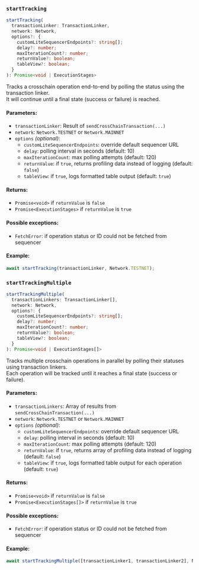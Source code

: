 ### `startTracking`

```ts
startTracking(
  transactionLinker: TransactionLinker,
  network: Network,
  options?: {
    customLiteSequencerEndpoints?: string[];
    delay?: number;
    maxIterationCount?: number;
    returnValue?: boolean;
    tableView?: boolean;
  }
): Promise<void | ExecutionStages>
```

Tracks a crosschain operation end-to-end by polling the status using the transaction linker.  
It will continue until a final state (success or failure) is reached.

#### Parameters:
- `transactionLinker`: Result of `sendCrossChainTransaction(...)`
- `network`: `Network.TESTNET` or `Network.MAINNET`
- `options` *(optional)*:
  - `customLiteSequencerEndpoints`: override default sequencer URL
  - `delay`: polling interval in seconds (default: 10)
  - `maxIterationCount`: max polling attempts (default: 120)
  - `returnValue`: if `true`, returns profiling data instead of logging (default: `false`)
  - `tableView`: if `true`, logs formatted table output (default: `true`)

#### Returns:
- `Promise<void>` if `returnValue` is `false`
- `Promise<ExecutionStages>` if `returnValue` is `true`

#### Possible exceptions:
- `FetchError`: if operation status or ID could not be fetched from sequencer

#### Example:
```ts
await startTracking(transactionLinker, Network.TESTNET);
```

### `startTrackingMultiple`

```ts
startTrackingMultiple(
  transactionLinkers: TransactionLinker[],
  network: Network,
  options?: {
    customLiteSequencerEndpoints?: string[];
    delay?: number;
    maxIterationCount?: number;
    returnValue?: boolean;
    tableView?: boolean;
  }
): Promise<void | ExecutionStages[]>
```

Tracks multiple crosschain operations in parallel by polling their statuses using transaction linkers.  
Each operation will be tracked until it reaches a final state (success or failure).

#### Parameters:
- `transactionLinkers`: Array of results from `sendCrossChainTransaction(...)`
- `network`: `Network.TESTNET` or `Network.MAINNET`
- `options` *(optional)*:
  - `customLiteSequencerEndpoints`: override default sequencer URL
  - `delay`: polling interval in seconds (default: 10)
  - `maxIterationCount`: max polling attempts (default: 120)
  - `returnValue`: if `true`, returns array of profiling data instead of logging (default: `false`)
  - `tableView`: if `true`, logs formatted table output for each operation (default: `true`)

#### Returns:
- `Promise<void>` if `returnValue` is `false`
- `Promise<ExecutionStages[]>` if `returnValue` is `true`

#### Possible exceptions:
- `FetchError`: if operation status or ID could not be fetched from sequencer

#### Example:
```ts
await startTrackingMultiple([transactionLinker1, transactionLinker2], Network.TESTNET);
```
